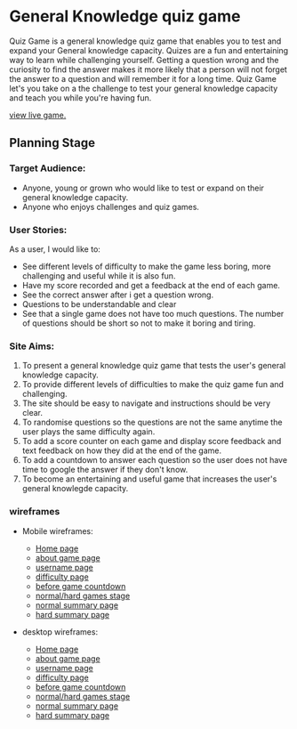 # **General Knowledge quiz game**

Quiz Game is a general knowledge quiz game that enables you to test and expand your General knowledge capacity. Quizes are a fun and entertaining way to learn while challenging yourself. Getting a question wrong and the curiosity to find the answer makes it more likely that a person will not forget the answer to a question and will remember it for a long time. Quiz Game let's you take on a the challenge to test your general knowledge capacity and teach you while you're having fun. 

[view live game.](https://faysal-ahmed-aweys.github.io/Quiz-Game/)

## **Planning Stage**

### **Target Audience:**

  * Anyone, young or grown who would like to test or expand on their general knowledge capacity. 
  * Anyone who enjoys challenges and quiz games.
  
### **User Stories:**

As a user, I would like to: 
  * See different levels of difficulty to make the game less boring, more challenging and useful while it is also fun. 
  * Have my score recorded and get a feedback at the end of each game. 
  * See the correct answer after i get a question wrong. 
  * Questions to be understandable and clear
  * See that a single game does not have too much questions. The number of questions should be short so not to make it boring and tiring.

### **Site Aims:**

1. To present a general knowledge quiz game that tests the user's general knowledge capacity.
2. To provide different levels of difficulties to make the quiz game fun and challenging. 
3. The site should be easy to navigate and instructions should be very clear.
4. To randomise questions so the questions are not the same anytime the user plays the same difficulty again.
4. To add a score counter on each game and display score feedback and text feedback on how they did at the end of the game. 
5. To add a countdown to answer each question so the user does not have time to google the answer if they don't know.
6. To become an entertaining and useful game that increases the user's general knowlegde capacity.

### **wireframes**

  * Mobile wireframes:
    * [Home page](assets/docs/wireframes/home_page_mobile.png)
    * [about game page](assets/docs/wireframes/about_the_game_mobile.png)
    * [username page](assets/docs/wireframes/username_form_page_mobile.png)
    * [difficulty page](assets/docs/wireframes/difficulty_page_mobile.png)
    * [before game countdown](assets/docs/wireframes/before_game_start_countdown_mobile.png)
    * [normal/hard games stage](assets/docs/wireframes/normal%3Ahard_game_stage_mobile.png)
    * [normal summary page](assets/docs/wireframes/normal_game_summary_page_mobile.png)
    * [hard summary page](assets/docs/wireframes/hard_game_summary_page_mobile.png)

  * desktop wireframes:
    * [Home page](assets/docs/wireframes/home_page_desktop.png)
    * [about game page](assets/docs/wireframes/about_game_desktop.png)
    * [username page](assets/docs/wireframes/username_form_desktop.png)
    * [difficulty page](assets/docs/wireframes/difficulty_page_desktop.png)
    * [before game countdown](assets/docs/wireframes/before_game_start_countdown_desktop.png)
    * [normal/hard games stage](assets/docs/wireframes/normal%3Ahard_game_stage_desktop.png)
    * [normal summary page](assets/docs/wireframes/normal_game_summary_desktop.png)
    * [hard summary page](assets/docs/wireframes/hard_game_summary_desktop.png)


